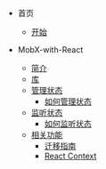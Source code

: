 - 首页 
  - [开始](home/nfwys.md)

- MobX-with-React
  - [简介](MobX-with-React/Introduction.md)
  - [库](MobX-with-React/Libraries.md)
  - [管理状态](MobX-with-React/Manage-state/How-to-manage-state.md)
    - [如何管理状态](MobX-with-React/Manage-state/How-to-manage-state.md)
  - [监听状态](MobX-with-React/Observe-state/How-to-observe.md)
    - [如何监听状态](MobX-with-React/Observe-state/How-to-observe.md)
  - [相关功能](MobX-with-React/Recipes/Migration-guide.md)
    - [迁移指南](MobX-with-React/Recipes/Migration-guide.md)
    - [React Context](MobX-with-React/Recipes/React-Context.md)

  

  



